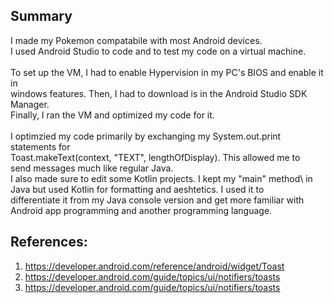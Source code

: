 ## Summary
I made my Pokemon compatabile with most Android devices. \
I used Android Studio to code and to test my code on a virtual machine. \
\
To set up the VM, I had to enable Hypervision in my PC's BIOS and enable it in \
windows features. Then, I had to download is in the Android Studio SDK Manager. \
Finally, I ran the VM and optimized my code for it. \
\
I optimzied my code primarily by exchanging my System.out.print statements for \
Toast.makeText(context, "TEXT", lengthOfDisplay). This allowed me to \
send messages much like regular Java. \
I also made sure to edit some Kotlin projects. I kept my "main" method\ 
in Java but used Kotlin for formatting and aeshtetics. I used it to \
differentiate it from my Java console version and get more familiar with \
Android app programming and another programming language. 
## References:
1. https://developer.android.com/reference/android/widget/Toast
2. https://developer.android.com/guide/topics/ui/notifiers/toasts
3. https://developer.android.com/guide/topics/ui/notifiers/toasts

